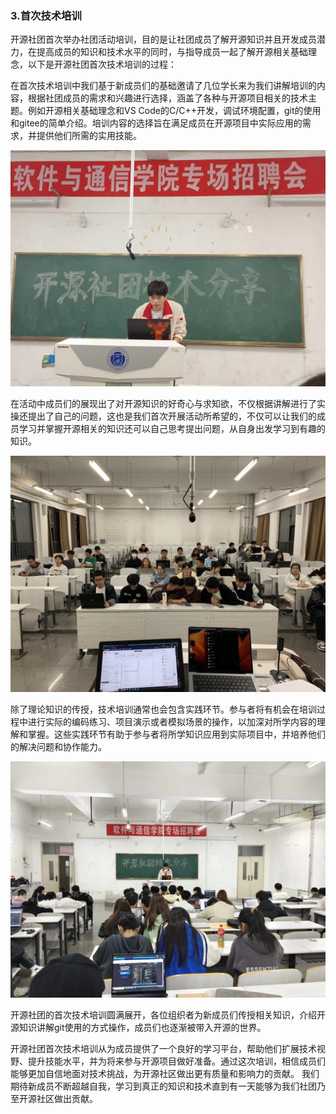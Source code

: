### 3.首次技术培训
开源社团首次举办社团活动培训，目的是让社团成员了解开源知识并且开发成员潜力，在提高成员的知识和技术水平的同时，与指导成员一起了解开源相关基础理念，以下是开源社团首次技术培训的过程：

在首次技术培训中我们基于新成员们的基础邀请了几位学长来为我们讲解培训的内容，根据社团成员的需求和兴趣进行选择，涵盖了各种与开源项目相关的技术主题。例如开源相关基础理念和VS Code的C/C++开发，调试环境配置，git的使用和gitee的简单介绍。培训内容的选择旨在满足成员在开源项目中实际应用的需求，并提供他们所需的实用技能。

![图片1](./img/img3.1.jpeg)

在活动中成员们的展现出了对开源知识的好奇心与求知欲，不仅根据讲解进行了实操还提出了自己的问题，这也是我们首次开展活动所希望的，不仅可以让我们的成员学习并掌握开源相关的知识还可以自己思考提出问题，从自身出发学习到有趣的知识。

![图片2](./img/img3.2.jpeg)

除了理论知识的传授，技术培训通常也会包含实践环节。参与者将有机会在培训过程中进行实际的编码练习、项目演示或者模拟场景的操作，以加深对所学内容的理解和掌握。这些实践环节有助于参与者将所学知识应用到实际项目中，并培养他们的解决问题和协作能力。


![图片3](./img/img3.3.jpeg)


开源社团的首次技术培训圆满展开，各位组织者为新成员们传授相关知识，介绍开源知识讲解git使用的方式操作，成员们也逐渐被带入开源的世界。

开源社团首次技术培训从为成员提供了一个良好的学习平台，帮助他们扩展技术视野、提升技能水平，并为将来参与开源项目做好准备。通过这次培训，相信成员们能够更加自信地面对技术挑战，为开源社区做出更有质量和影响力的贡献。
我们期待新成员不断超越自我，学习到真正的知识和技术直到有一天能够为我们社团乃至开源社区做出贡献。